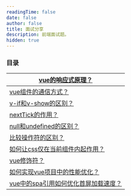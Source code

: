 ```yaml
---
readingTime: false
date: false
author: false
title: 面试分享
description: 前端面试题。
hidden: true
---
```


### 目录


| [vue的响应式原理？](./basic.md#_vue的响应式原理)                   |
|-------------------------------------------------------|
| [vue组件的通信方式？](./basic.md#_vue组件的通信方式)                 |
| [v-if和v-show的区别？](./basic.md#_v-if和v-show的区别)         |
| [nextTick的作用？](./basic.md#_nextTick的作用)               |
| [null和undefined的区别？](./basic.md#_null和undefined的区别)   |
| [比较操作符的区别？](./basic.md#_比较操作符的区别)    |
| [如何让css仅在当前组件内起作用？](./basic.md#_如何让css仅在当前组件内起作用)     |
| [vue修饰符？](./basic.md#_vue修饰符)                         |
| [如何实现vue项目中的性能优化？](./basic.md#_如何实现vue项目中的性能优化)       |
| [vue中的spa引用如何优化首屏加载速度？](./basic.md#_vue中的spa引用如何优化首屏加载速度) |


